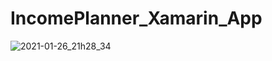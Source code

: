 # IncomePlanner_Xamarin_App

![2021-01-26_21h28_34](https://user-images.githubusercontent.com/18087437/105894974-95e40980-601d-11eb-9788-63d17822a255.png)
